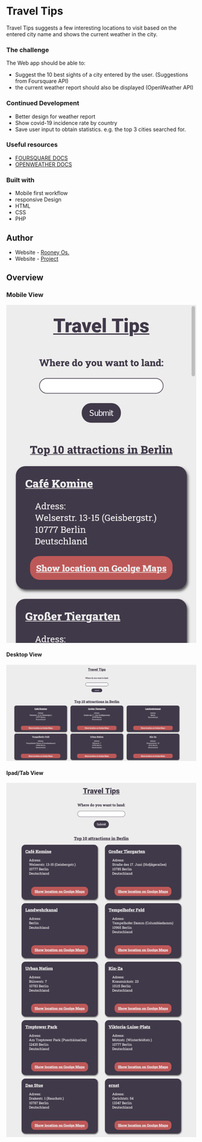 # Travel Tips

Travel Tips suggests a few interesting locations to visit based on the entered city name and shows the current weather in the city. 

### The challenge 

The Web app should be able to:
- Suggest the 10 best sights of a city entered by the user. (Suggestions from Foursquare API)
- the current weather report should also be displayed (OpenWeather API)

### Continued Development

- Better design for weather report
- Show covid-19 incidence rate by country
- Save user input to obtain statistics. e.g. the top 3 cities searched for.

### Useful resources

- [FOURSQUARE DOCS](https://developer.foursquare.com/docs/)
- [OPENWEATHER DOCS](https://openweathermap.org/api)

### Built with

- Mobile first workflow
- responsive Design
- HTML
- CSS
- PHP

## Author

- Website - [Rooney Os.](https://www.ronios.de)
- Website - [Project](https://travel.ronios.de)

## Overview
### Mobile View
![Screenshot Travel Tips for Mobiles](https://raw.githubusercontent.com/os-rooney/travel_tips/main/img/Screenshot_mobile.png)

#### Desktop View
![Screenshot Travel Tips for desktops](https://raw.githubusercontent.com/os-rooney/travel_tips/main/img/Screenshot_desktop.png)

#### Ipad/Tab View
![Screenshot Travel Tips for Ipads and Tabs](https://raw.githubusercontent.com/os-rooney/travel_tips/main/img/Screenshot_ipad.png)
